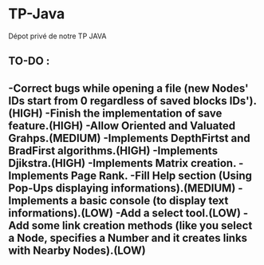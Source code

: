 TP-Java
=======

Dépot privé de notre TP JAVA

TO-DO :
-------

-Correct bugs while opening a file (new Nodes' IDs start from 0 regardless of saved blocks IDs'). (HIGH)
-Finish the implementation of save feature.(HIGH)
-Allow Oriented and Valuated Grahps.(MEDIUM)
-Implements DepthFirtst and BradFirst algorithms.(HIGH)
-Implements Djikstra.(HIGH)
-Implements Matrix creation.
-Implements Page Rank.
-Fill Help section (Using Pop-Ups displaying informations).(MEDIUM)
-Implements a basic console (to display text informations).(LOW)
-Add a select tool.(LOW)
-Add some link creation methods (like you select a Node, specifies a Number and it creates links with Nearby Nodes).(LOW)
-
